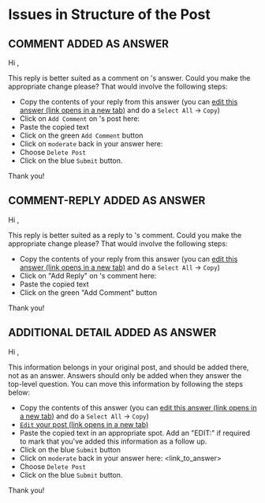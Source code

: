 Issues in Structure of the Post
====


COMMENT ADDED AS ANSWER
----
Hi <uname>,

This reply is better suited as a comment on <answerer>'s answer. Could you make the appropriate change please? That would involve the following steps:

 - Copy the contents of your reply from this answer (you can <a href="https://www.biostars.org/p/edit/<post_id>/" target="_blank">edit this answer (link opens in a new tab)</a> and do a `Select All` -> `Copy`)
 - Click on `Add Comment` on <name>'s post here: <link>
 - Paste the copied text
 - Click on the green `Add Comment` button
 - Click on `moderate` back in your answer here: <link>
 - Choose `Delete Post`
 - Click on the blue `Submit` button.

Thank you!


COMMENT-REPLY ADDED AS ANSWER
----

Hi <uname> ,

This reply is better suited as a reply to <answerer>'s comment. Could you make the appropriate change please? That would involve the following steps:

 - Copy the contents of your reply from this answer (you can <a href="https://www.biostars.org/p/edit/<post_id>/" target="_blank">edit this answer (link opens in a new tab)</a> and do a `Select All` -> `Copy`)
 - Click on "Add Reply" on <name> 's comment here: <link>
 - Paste the copied text
 - Click on the green "Add Comment" button

Thank you!


ADDITIONAL DETAIL ADDED AS ANSWER
----

Hi <uname> ,
 
 This information belongs in your original post, and should be added there, not as an answer. Answers should only be added when they answer the top-level question. You can move this information by following the steps below:
 
  - Copy the contents of this answer (you can <a href="https://www.biostars.org/p/edit/<answer_post_id>/" target="_blank">edit this answer (link opens in a new tab)</a> and do a `Select All` -> `Copy`)
 - <a href="https://www.biostars.org/p/edit/<top_level_post_id>/" target="_blank">`Edit` your post (link opens in a new tab)</a>
 - Paste the copied text in an appropriate spot. Add an "EDIT:" if required to mark that you've added this information as a follow up.
 - Click on the blue `Submit` button
 - Click on `moderate` back in your answer here: <link_to_answer>
 - Choose `Delete Post`
 - Click on the blue `Submit` button.
 
 Thank you!
 
 
